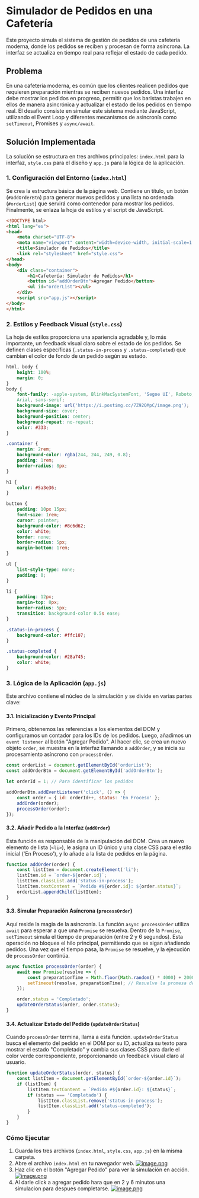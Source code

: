# Simulador de Pedidos en una Cafetería

Este proyecto simula el sistema de gestión de pedidos de una cafetería moderna, donde los pedidos se reciben y procesan de forma asíncrona. La interfaz se actualiza en tiempo real para reflejar el estado de cada pedido.

## Problema

En una cafetería moderna, es común que los clientes realicen pedidos que requieren preparación mientras se reciben nuevos pedidos. Una interfaz debe mostrar los pedidos en progreso, permitir que los baristas trabajen en ellos de manera asincrónica y actualizar el estado de los pedidos en tiempo real. El desafío consiste en simular este sistema mediante JavaScript, utilizando el Event Loop y diferentes mecanismos de asincronía como `setTimeout`, Promises y `async/await`.

## Solución Implementada

La solución se estructura en tres archivos principales: `index.html` para la interfaz, `style.css` para el diseño y `app.js` para la lógica de la aplicación.

### 1. Configuración del Entorno (`index.html`)

Se crea la estructura básica de la página web. Contiene un título, un botón (`#addOrderBtn`) para generar nuevos pedidos y una lista no ordenada (`#orderList`) que servirá como contenedor para mostrar los pedidos. Finalmente, se enlaza la hoja de estilos y el script de JavaScript.

```html
<!DOCTYPE html>
<html lang="es">
<head>
    <meta charset="UTF-8">
    <meta name="viewport" content="width=device-width, initial-scale=1.0">
    <title>Simulador de Pedidos</title>
    <link rel="stylesheet" href="style.css">
</head>
<body>
    <div class="container">
        <h1>Cafetería: Simulador de Pedidos</h1>
        <button id="addOrderBtn">Agregar Pedido</button>
        <ul id="orderList"></ul>
    </div>
    <script src="app.js"></script>
</body>
</html>
```

### 2. Estilos y Feedback Visual (`style.css`)

La hoja de estilos proporciona una apariencia agradable y, lo más importante, un feedback visual claro sobre el estado de los pedidos. Se definen clases específicas (`.status-in-process` y `.status-completed`) que cambian el color de fondo de un pedido según su estado.

```css
html, body {
    height: 100%; 
    margin: 0; 
}
body {
    font-family: -apple-system, BlinkMacSystemFont, 'Segoe UI', Roboto, Helvetica,
    Arial, sans-serif;
    background-image: url('https://i.postimg.cc/7Z92QMpC/image.png');
    background-size: cover; 
    background-position: center; 
    background-repeat: no-repeat; 
    color: #333;
}

.container {
    margin: 2rem; 
    background-color: rgba(244, 244, 249, 0.8); 
    padding: 1rem; 
    border-radius: 8px; 
}

h1 {
    color: #5a3e36;
}

button {
    padding: 10px 15px;
    font-size: 1rem;
    cursor: pointer;
    background-color: #8c6d62;
    color: white;
    border: none;
    border-radius: 5px;
    margin-bottom: 1rem;
}

ul {
    list-style-type: none;
    padding: 0;
}

li {
    padding: 12px;
    margin-top: 8px;
    border-radius: 5px;
    transition: background-color 0.5s ease;
}

.status-in-process {
    background-color: #ffc107; 
}

.status-completed {
    background-color: #28a745;
    color: white;
}
```

### 3. Lógica de la Aplicación (`app.js`)

Este archivo contiene el núcleo de la simulación y se divide en varias partes clave:

#### 3.1. Inicialización y Evento Principal

Primero, obtenemos las referencias a los elementos del DOM y configuramos un contador para los IDs de los pedidos. Luego, añadimos un `event listener` al botón "Agregar Pedido". Al hacer clic, se crea un nuevo objeto `order`, se muestra en la interfaz llamando a `addOrder`, y se inicia su procesamiento asíncrono con `processOrder`.

```javascript
const orderList = document.getElementById('orderList');
const addOrderBtn = document.getElementById('addOrderBtn');

let orderId = 1; // Para identificar los pedidos

addOrderBtn.addEventListener('click', () => {
    const order = { id: orderId++, status: 'En Proceso' };
    addOrder(order);
    processOrder(order);
});
```

#### 3.2. Añadir Pedido a la Interfaz (`addOrder`)

Esta función es responsable de la manipulación del DOM. Crea un nuevo elemento de lista (`<li>`), le asigna un ID único y una clase CSS para el estilo inicial ('En Proceso'), y lo añade a la lista de pedidos en la página.

```javascript
function addOrder(order) {
    const listItem = document.createElement('li');
    listItem.id = `order-${order.id}`;
    listItem.classList.add('status-in-process'); 
    listItem.textContent = `Pedido #${order.id}: ${order.status}`;
    orderList.appendChild(listItem);
}
```

#### 3.3. Simular Preparación Asíncrona (`processOrder`)

Aquí reside la magia de la asincronía. La función `async processOrder` utiliza `await` para esperar a que una `Promise` se resuelva. Dentro de la `Promise`, `setTimeout` simula el tiempo de preparación (entre 2 y 6 segundos). Esta operación no bloquea el hilo principal, permitiendo que se sigan añadiendo pedidos. Una vez que el tiempo pasa, la `Promise` se resuelve, y la ejecución de `processOrder` continúa.

```javascript
async function processOrder(order) {
    await new Promise(resolve => {
        const preparationTime = Math.floor(Math.random() * 4000) + 2000; // Simula entre 2 y 6 segundos
        setTimeout(resolve, preparationTime); // Resuelve la promesa después de un tiempo aleatorio
    });

    order.status = 'Completado';
    updateOrderStatus(order, order.status);
}
```

#### 3.4. Actualizar Estado del Pedido (`updateOrderStatus`)

Cuando `processOrder` termina, llama a esta función. `updateOrderStatus` busca el elemento del pedido en el DOM por su ID, actualiza su texto para mostrar el estado "Completado" y cambia sus clases CSS para darle el color verde correspondiente, proporcionando un feedback visual claro al usuario.

```javascript
function updateOrderStatus(order, status) {
    const listItem = document.getElementById(`order-${order.id}`);
    if (listItem) {
        listItem.textContent = `Pedido #${order.id}: ${status}`;
        if (status === 'Completado') {
            listItem.classList.remove('status-in-process');
            listItem.classList.add('status-completed');
        }
    }
}
```

### Cómo Ejecutar

1.  Guarda los tres archivos (`index.html`, `style.css`, `app.js`) en la misma carpeta.
2.  Abre el archivo `index.html` en tu navegador web.
[![image.png](https://i.postimg.cc/SKZtq9zR/image.png)](https://postimg.cc/3yvZFd1Q)
3.  Haz clic en el botón "Agregar Pedido" para ver la simulación en acción.
[![image.png](https://i.postimg.cc/prj0D1c5/image.png)](https://postimg.cc/GTcJRzCb)
4. Al darle click a agregar pedido hara que en 2 y 6 minutos una simulacion para despues completarse.
[![image.png](https://i.postimg.cc/SsBdNfQS/image.png)](https://postimg.cc/xJPM6Hbh)
